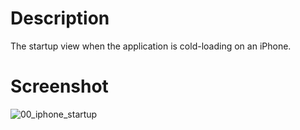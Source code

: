 # Description

The startup view when the application is cold-loading on an iPhone.

# Screenshot

![00_iphone_startup](https://github.com/dev-cprice/if-ios-bt/blob/master/assets/00_startup/00_iphone_startup/00_iphone_startup.png)

